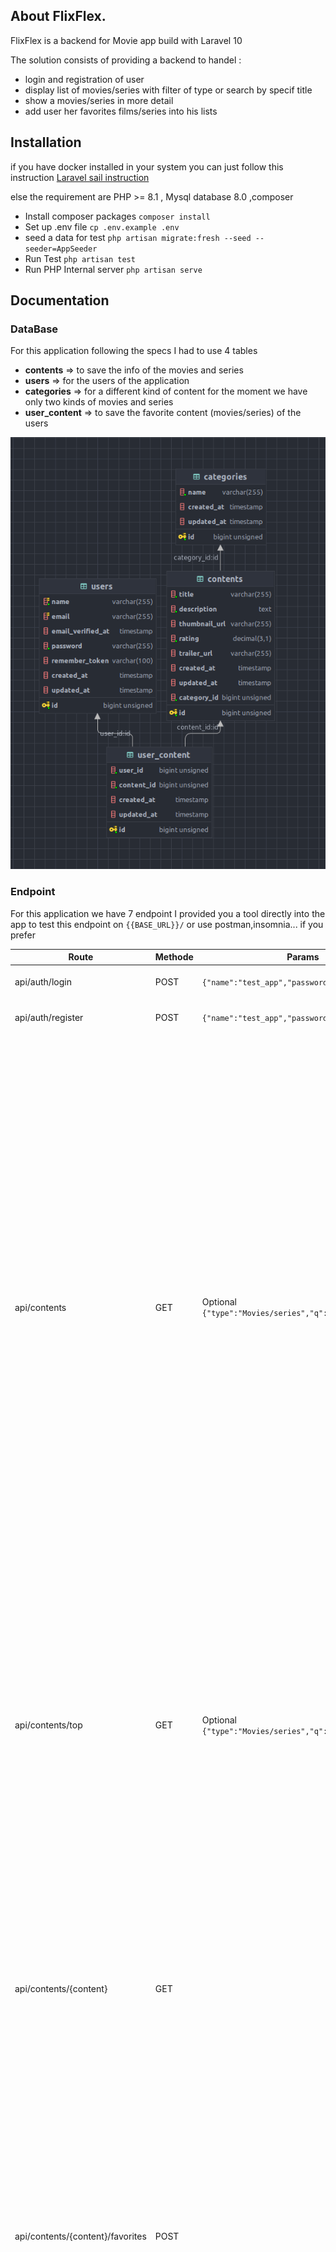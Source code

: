 ## About FlixFlex.

FlixFlex is a backend for Movie app build with Laravel 10

The solution consists of providing a backend to handel :

- login and registration of user
- display list of movies/series with filter of type or search by specif title
- show a movies/series in more detail
- add user her favorites films/series into his lists

## Installation

if you have docker installed in your system you can just follow this
instruction [Laravel sail instruction](https://laravel.com/docs/10.x/sail#installing-composer-dependencies-for-existing-projects)

else the requirement are PHP >= 8.1 , Mysql database 8.0 ,composer

- Install composer packages `composer install`
- Set up .env file `cp .env.example .env`
- seed a data for test `php artisan migrate:fresh --seed --seeder=AppSeeder`
- Run Test `php artisan test`
- Run PHP Internal server `php artisan serve`

## Documentation

### DataBase

For this application following the specs I had to use 4 tables

- **contents** => to save the info of the movies and series
- **users** => for the users of the application
- **categories** => for a different kind of content for the moment we have only two kinds of movies and series
- **user_content** => to save the favorite content (movies/series) of the users

![diagrame.png](public%2Fdiagrame.png)

### Endpoint

For this application we have 7 endpoint I provided you a tool directly into the app to test this endpoint
on `{{BASE_URL}}/` or use postman,insomnia... if you prefer

| Route                            | Methode | Params                                                   | Response                                                                                                                                                                                                                                                                                                                                                                                                                                                                                                                                                                                                                                                                                                                                                                                                                                                                                                                                                                                                                                                                                                                                                                                                                                                                                                                                                                                                                                                                                                                                                                                                                                                                                                                                             | Description                                                                                                                                                                                                                                                  |
|----------------------------------|---------|----------------------------------------------------------|------------------------------------------------------------------------------------------------------------------------------------------------------------------------------------------------------------------------------------------------------------------------------------------------------------------------------------------------------------------------------------------------------------------------------------------------------------------------------------------------------------------------------------------------------------------------------------------------------------------------------------------------------------------------------------------------------------------------------------------------------------------------------------------------------------------------------------------------------------------------------------------------------------------------------------------------------------------------------------------------------------------------------------------------------------------------------------------------------------------------------------------------------------------------------------------------------------------------------------------------------------------------------------------------------------------------------------------------------------------------------------------------------------------------------------------------------------------------------------------------------------------------------------------------------------------------------------------------------------------------------------------------------------------------------------------------------------------------------------------------------|--------------------------------------------------------------------------------------------------------------------------------------------------------------------------------------------------------------------------------------------------------------|
| api/auth/login                   | POST    | `{"name":"test_app","password":"password"}`              | `{ 	"token_type": "Bearer", 	"access_token": "$token", 	"expires_in": "60" }`                                                                                                                                                                                                                                                                                                                                                                                                                                                                                                                                                                                                                                                                                                                                                                                                                                                                                                                                                                                                                                                                                                                                                                                                                                                                                                                                                                                                                                                                                                                                                                                                                                                                        | For the login of user                                                                                                                                                                                                                                        |
| api/auth/register                | POST    | `{"name":"test_app","password":"password"}`              | `{ 	"token_type": "Bearer", 	"access_token": "$token", 	"expires_in": "60" }`                                                                                                                                                                                                                                                                                                                                                                                                                                                                                                                                                                                                                                                                                                                                                                                                                                                                                                                                                                                                                                                                                                                                                                                                                                                                                                                                                                                                                                                                                                                                                                                                                                                                        | to register new user                                                                                                                                                                                                                                         |
| api/contents                     | GET     | Optional `{"type":"Movies/series","q":"search_keyword"}` | `{     "data": [         {             "id": 3,             "title": "nihil",             "description": "Omnis est voluptatem consectetur quia est. Omnis quia delectus quo nostrum temporibus quod deserunt.",             "thumbnail_url": "http://www.willms.info/",             "rating": "3.0",             "trailer_url": "http://www.bruen.com/adipisci-quaerat-temporibus-voluptatibus-architecto-odit-vero-nisi.html",             "created_at": "2023-02-24T01:23:23.000000Z",             "updated_at": "2023-02-24T01:23:23.000000Z",             "category_id": 2,             "is_favorites": true,             "category": {                 "id": 2,                 "name": "SERIES",                 "created_at": "2023-02-24T01:23:23.000000Z",                 "updated_at": "2023-02-24T01:23:23.000000Z"             }         },         ...     ],     "links": {         "first": "http://0.0.0.0:8080/api/contents?page=1",         "last": "http://0.0.0.0:8080/api/contents?page=1",         "prev": null,         "next": null     },     "meta": {         "current_page": 1,         "from": 1,         "last_page": 1,         "links": [             {                 "url": null,                 "label": "&laquo; Previous",                 "active": false             },             {                 "url": "http://0.0.0.0:8080/api/contents?page=1",                 "label": "1",                 "active": true             },             {                 "url": null,                 "label": "Next &raquo;",                 "active": false             }         ],         "path": "http://0.0.0.0:8080/api/contents",         "per_page": 10,         "to": 8,         "total": 8     } }` | to get lists of series movies, you can use filter  <br/>- to get only series or movies using query key 'type' <br/>- search with specif title using 'q'  <br/>it paginate by 10 but you can change this in the env of the app using key `CONTENT_LIMIT_PAGE` |
| api/contents/top                 | GET     | Optional `{"type":"Movies/series","q":"search_keyword"}` | `{     "data": [         {             "id": 3,             "title": "nihil",             "description": "Omnis est voluptatem consectetur quia est. Omnis quia delectus quo nostrum temporibus quod deserunt.",             "thumbnail_url": " http://www.willms.info/" ,             "rating": "3.0",             "trailer_url": " http://www.bruen.com/adipisci-quaerat-temporibus-voluptatibus-architecto-odit-vero-nisi.html" ,             "created_at": "2023-02-24T01:23:23.000000Z",             "updated_at": "2023-02-24T01:23:23.000000Z",             "category_id": 2,             "is_favorites": true,             "category": {                 "id": 2,                 "name": "SERIES",                 "created_at": "2023-02-24T01:23:23.000000Z",                 "updated_at": "2023-02-24T01:23:23.000000Z"             }         },         ...] }`                                                                                                                                                                                                                                                                                                                                                                                                                                                                                                                                                                                                                                                                                                                                                                                                                                                                        | to get lists of top rating series movies, you can use filter <br/>- to get only series or movies using query key 'type' <br/>- search with specif title using 'q'  <br/>it paginate by 5 but you can change this in the env of the app using key `TOP_LIMIT` |
| api/contents/{content}           | GET     |                                                          | {   "data": {     "id": 1,     "title": "neque",     "description": "Enim alias voluptatem quo ea iste odio dolores facere. Sit nostrum ipsum architecto voluptatum eligendi incidunt. Natus voluptas sint ea voluptatibus voluptatem illum est.",     "thumbnail_url": "http://www.green.com/voluptate-alias-hic-aut-vitae.html",     "rating": "4.0",     "trailer_url": "http://www.durgan.com/libero-libero-atque-iusto-sunt-assumenda",     "created_at": "2023-02-25T03:45:23.000000Z",     "updated_at": "2023-02-25T03:45:23.000000Z",     "category_id": 1,     "is_favorites": false,     "category": {       "id": 1,       "name": "MOVIE",       "created_at": "2023-02-25T03:45:23.000000Z",       "updated_at": "2023-02-25T03:45:23.000000Z"     }   } }                                                                                                                                                                                                                                                                                                                                                                                                                                                                                                                                                                                                                                                                                                                                                                                                                                                                                                                                                                             | to get detail,                                                                                                                                                                                                                                               |
| api/contents/{content}/favorites | POST    |                                                          | `{   "data": {     "id": 1,     "title": "neque",     "description": "Enim alias voluptatem quo ea iste odio dolores facere. Sit nostrum ipsum architecto voluptatum eligendi incidunt. Natus voluptas sint ea voluptatibus voluptatem illum est.",     "thumbnail_url": " http://www.green.com/voluptate-alias-hic-aut-vitae.html" ,     "rating": "4.0",     "trailer_url": " http://www.durgan.com/libero-libero-atque-iusto-sunt-assumenda" ,     "created_at": "2023-02-25T03:45:23.000000Z",     "updated_at": "2023-02-25T03:45:23.000000Z",     "category_id": 1,     "category": {       "id": 1,       "name": "MOVIE",       "created_at": "2023-02-25T03:45:23.000000Z",       "updated_at": "2023-02-25T03:45:23.000000Z"     }   } }       `                                                                                                                                                                                                                                                                                                                                                                                                                                                                                                                                                                                                                                                                                                                                                                                                                                                                                                                                                                                           | add or remove movie or series for favorites list                                                                                                                                                                                                             |
| api/me/favorites                 | GET     |                                                          | `{     "data": [         {             "id": 3,             "title": "nihil",             "description": "Omnis est voluptatem consectetur quia est. Omnis quia delectus quo nostrum temporibus quod deserunt.",             "thumbnail_url": " http://www.willms.info/" ,             "rating": "3.0",             "trailer_url": " http://www.bruen.com/adipisci-quaerat-temporibus-voluptatibus-architecto-odit-vero-nisi.html" ,             "created_at": "2023-02-24T01:23:23.000000Z",             "updated_at": "2023-02-24T01:23:23.000000Z",             "category_id": 2,             "is_favorites": true,             "category": {                 "id": 2,                 "name": "SERIES",                 "created_at": "2023-02-24T01:23:23.000000Z",                 "updated_at": "2023-02-24T01:23:23.000000Z"             }         },         ...] }`                                                                                                                                                                                                                                                                                                                                                                                                                                                                                                                                                                                                                                                                                                                                                                                                                                                                        | get a lists of user favorites movies or series                                                                                                                                                                                                               |

